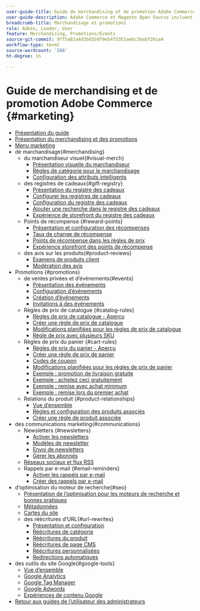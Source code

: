 ```yaml
---
user-guide-title: Guide de merchandising et de promotion Adobe Commerce
user-guide-description: Adobe Commerce et Magento Open Source incluent de nombreux outils que vous pouvez utiliser pour stimuler les ventes, créer des opportunités d’engagement client et configurer des promotions ciblées.
breadcrumb-title: Marchandisage et promotions
role: Admin, Leader, User
feature: Merchandising, Promotions/Events
source-git-commit: 9ff5a82a4d3bd2b979e5475351ae6c3babf26ca4
workflow-type: tm+mt
source-wordcount: '268'
ht-degree: 1%

---
```



# Guide de merchandising et de promotion Adobe Commerce {#marketing}

- [Présentation du guide](guide-overview.md)
- [Présentation du merchandising et des promotions](introduction.md)
- [Menu marketing](marketing-menu.md)
- de marchandisage{#merchandising}
   - du marchandiseur visuel{#visual-merch}
      - [Présentation visuelle du marchandiseur](visual-merchandiser.md)
      - [Règles de catégorie pour le marchandisage](category-product-rules.md)
      - [Configuration des attributs intelligents](smart-attributes-configure.md)
   - des registres de cadeaux{#gift-registry}
      - [Présentation du registre des cadeaux](gift-registries.md)
      - [Configurer les registres de cadeaux](gift-registry-configure.md)
      - [Configuration du registre des cadeaux](gift-registry-create.md)
      - [Ajouter une recherche dans le registre des cadeaux](gift-registry-search.md)
      - [Expérience de storefront du registre des cadeaux](gift-registry-storefront.md)
   - Points de récompense {#reward-points}
      - [Présentation et configuration des récompenses](rewards-loyalty.md)
      - [Taux de change de récompense](reward-exchange-rates.md)
      - [Points de récompense dans les règles de prix](reward-points-price-rules.md)
      - [Expérience storefront des points de récompense](reward-points-storefront.md)
   - des avis sur les produits{#product-reviews}
      - [Examens de produits client](product-reviews.md)
      - [Modération des avis](product-reviews-moderate.md)
- Promotions {#promotions}
   - de ventes privées et d’événements{#events}
      - [Présentation des événements](events-private-sales.md)
      - [Configuration d’événements](event-configure.md)
      - [Création d’événements](event-create.md)
      - [Invitations à des événements](invitations.md)
   - Règles de prix de catalogue {#catalog-rules}
      - [Règles de prix de catalogue - Aperçu](price-rules-catalog.md)
      - [Créer une règle de prix de catalogue](price-rules-catalog-create.md)
      - [Modifications planifiées pour les règles de prix de catalogue](price-rule-catalog-scheduled-changes.md)
      - [Règle de prix avec plusieurs SKU](price-rule-multiple-sku.md)
   - Règles de prix du panier {#cart-rules}
      - [Règles de prix du panier - Aperçu](price-rules-cart.md)
      - [Créer une règle de prix de panier](price-rules-cart-create.md)
      - [Codes de coupon](price-rules-cart-coupon.md)
      - [Modifications planifiées pour les règles de prix de panier](price-rule-cart-scheduled-changes.md)
      - [Exemple : promotion de livraison gratuite](price-rules-cart-free-shipping.md)
      - [Exemple : achetez ceci gratuitement](price-rules-cart-buy-this-get-that.md)
      - [Exemple : remise avec achat minimum](price-rule-discount-minimum-purchase.md)
      - [Exemple : remise lors du premier achat](price-rule-discount-first-purchase.md)
   - Relations du produit {#product-relationships}
      - [Vue d’ensemble](product-relationships.md)
      - [Règles et configuration des produits associés](product-related-rules.md)
      - [Créer une règle de produit associée](product-related-rule-create.md)
- des communications marketing{#communications}
   - Newsletters {#newsletters}
      - [Activer les newsletters](newsletters.md)
      - [Modèles de newsletter](newsletter-template.md)
      - [Envoi de newsletters](newsletter-queue.md)
      - [Gérer les abonnés](newsletter-subscribers.md)
   - [Réseaux sociaux et flux RSS](social-rss.md)
   - Rappels par e-mail {#email-reminders}
      - [Activer les rappels par e-mail](email-reminder-rules.md)
      - [Créer des rappels par e-mail](email-reminder-rules-create.md)
- d’optimisation du moteur de recherche{#seo}
   - [Présentation de l’optimisation pour les moteurs de recherche et bonnes pratiques](seo-overview.md)
   - [Métadonnées](meta-data.md)
   - [Cartes du site](sitemap-xml.md)
   - des réécritures d’URL{#url-rewrites}
      - [Présentation et configuration](url-rewrite.md)
      - [Réécritures de catégorie](url-rewrite-category.md)
      - [Réécritures du produit](url-rewrite-product.md)
      - [Réécritures de page CMS](url-rewrite-cms-page.md)
      - [Réécritures personnalisées](url-rewrite-custom.md)
      - [Redirections automatiques](url-redirect-product-automatic.md)
- des outils du site Google{#google-tools}
   - [Vue d’ensemble](google-tools.md)
   - [Google Analytics](google-analytics.md)
   - [Google Tag Manager](google-tag-manager.md)
   - [Google Adwords](google-adwords.md)
   - [Expériences de contenu Google](google-content-experiments.md)
- [Retour aux guides de l’utilisateur des administrateurs](https://experienceleague.adobe.com/en/docs/commerce-admin/user-guides/home)


